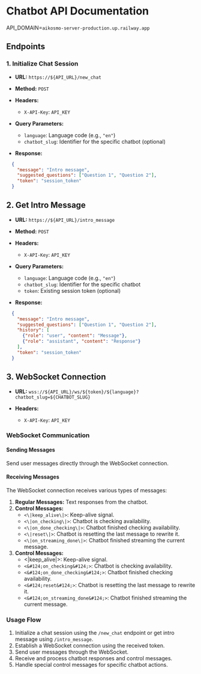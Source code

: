 # Chatbot API Documentation

API_DOMAIN=`aikosmo-server-production.up.railway.app`

## Endpoints

### 1. Initialize Chat Session

- **URL:** `https://${API_URL}/new_chat`
- **Method:** `POST`

- **Headers:**
  - `X-API-Key`: `API_KEY`

- **Query Parameters:**
  - `language`: Language code (e.g., `"en"`)
  - `chatbot_slug`: Identifier for the specific chatbot (optional)

- **Response:**
```json
  {
    "message": "Intro message",
    "suggested_questions": ["Question 1", "Question 2"],
    "token": "session_token"
  }
```

## 2. Get Intro Message

- **URL:** `https://${API_URL}/intro_message`
- **Method:** `POST`

- **Headers:**
  - `X-API-Key`: `API_KEY`

- **Query Parameters:**
  - `language`: Language code (e.g., `"en"`)
  - `chatbot_slug`: Identifier for the specific chatbot
  - `token`: Existing session token (optional)

- **Response:**
```json
  {
    "message": "Intro message",
    "suggested_questions": ["Question 1", "Question 2"],
    "history": [
      {"role": "user", "content": "Message"},
      {"role": "assistant", "content": "Response"}
    ],
    "token": "session_token"
  }
```

## 3. WebSocket Connection

- **URL:** `wss://${API_URL}/ws/${token}/${language}?chatbot_slug=${CHATBOT_SLUG}`

- **Headers:**
  - `X-API-Key`: `API_KEY`

### WebSocket Communication

#### Sending Messages

Send user messages directly through the WebSocket connection.

#### Receiving Messages

The WebSocket connection receives various types of messages:

1. **Regular Messages:** Text responses from the chatbot.
2. **Control Messages:**
   - `<\|keep_alive\|>`: Keep-alive signal.
   - `<\|on_checking\|>`: Chatbot is checking availability.
   - `<\|on_done_checking\|>`: Chatbot finished checking availability.
   - `<\|reset\|>`: Chatbot is resetting the last message to rewrite it.
   - `<\|on_streaming_done\|>`: Chatbot finished streaming the current message.
2. **Control Messages:**
   - <&#124;keep_alive&#124;>: Keep-alive signal.
   - `<&#124;on_checking&#124;>`: Chatbot is checking availability.
   - `<&#124;on_done_checking&#124;>`: Chatbot finished checking availability.
   - `<&#124;reset&#124;>`: Chatbot is resetting the last message to rewrite it.
   - `<&#124;on_streaming_done&#124;>`: Chatbot finished streaming the current message.

### Usage Flow

1. Initialize a chat session using the `/new_chat` endpoint or get intro message using `/intro_message`.
2. Establish a WebSocket connection using the received token.
3. Send user messages through the WebSocket.
4. Receive and process chatbot responses and control messages.
5. Handle special control messages for specific chatbot actions.


